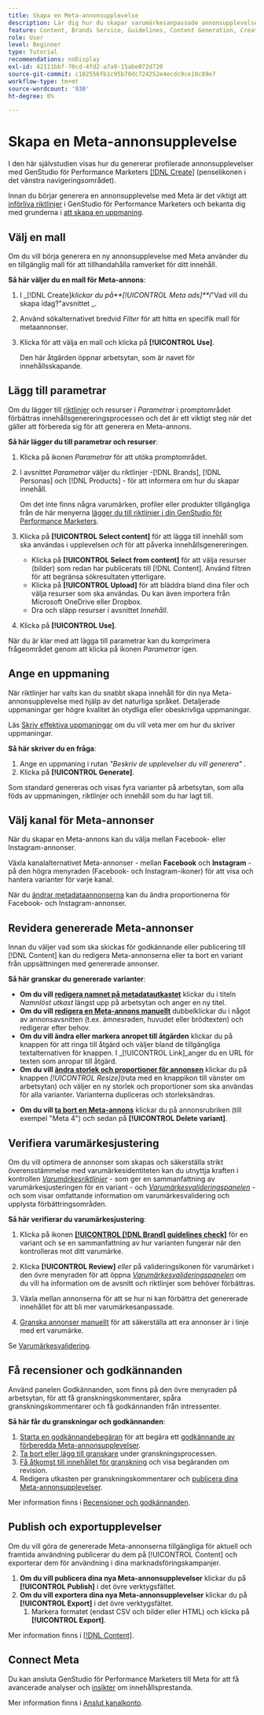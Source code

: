 ```yaml
---
title: Skapa en Meta-annonsupplevelse
description: Lär dig hur du skapar varumärkesanpassade annonsupplevelser i Meta - för Facebook eller Instagram - med Adobe GenStudio för Performance Marketers.
feature: Content, Brands Service, Guidelines, Content Generation, Create, Experiences, Variant Generation
role: User
level: Beginner
type: Tutorial
recommendations: noDisplay
exl-id: 42111bbf-70cd-4fd2-a7a9-15abe072d720
source-git-commit: c102556fb1c95b70dc724252e4ecdc9ce10c89e7
workflow-type: tm+mt
source-wordcount: '930'
ht-degree: 0%

---
```


# Skapa en Meta-annonsupplevelse

I den här självstudien visas hur du genererar profilerade annonsupplevelser med GenStudio för Performance Marketers [[!DNL Create]](/help/user-guide/create/overview.md) (penselikonen i det vänstra navigeringsområdet).

Innan du börjar generera en annonsupplevelse med Meta är det viktigt att [införliva riktlinjer](/help/user-guide/guidelines/add-guidelines.md) i GenStudio för Performance Marketers och bekanta dig med grunderna i [att skapa en uppmaning](/help/user-guide/effective-prompts.md).

## Välj en mall

Om du vill börja generera en ny annonsupplevelse med Meta använder du en tillgänglig mall för att tillhandahålla ramverket för ditt innehåll.

**Så här väljer du en mall för Meta-annons**:

1. I _[!DNL Create]_klickar du på&#x200B;**[!UICONTROL Meta ads]**i_&quot;Vad vill du skapa idag?&quot;avsnittet _.
1. Använd sökalternativet bredvid _Filter_ för att hitta en specifik mall för metaannonser.
1. Klicka för att välja en mall och klicka på **[!UICONTROL Use]**.

   Den här åtgärden öppnar arbetsytan, som är navet för innehållsskapande.

## Lägg till parametrar

Om du lägger till [riktlinjer](/help/user-guide/guidelines/overview.md) och resurser i _Parametrar_ i promptområdet förbättras innehållsgenereringsprocessen och det är ett viktigt steg när det gäller att förbereda sig för att generera en Meta-annons.

**Så här lägger du till parametrar och resurser**:

1. Klicka på ikonen _Parametrar_ för att utöka promptområdet.
1. I avsnittet _Parametrar_ väljer du riktlinjer -[!DNL Brands], [!DNL Personas] och [!DNL Products] - för att informera om hur du skapar innehåll.

   Om det inte finns några varumärken, profiler eller produkter tillgängliga från de här menyerna [lägger du till riktlinjer i din GenStudio för Performance Marketers](/help/user-guide/guidelines/add-guidelines.md).

1. Klicka på **[!UICONTROL Select content]** för att lägga till innehåll som ska användas i upplevelsen *och* för att påverka innehållsgenereringen.
   * Klicka på **[!UICONTROL Select from content]** för att välja resurser (bilder) som redan har publicerats till [!DNL Content]. Använd filtren för att begränsa sökresultaten ytterligare.
   * Klicka på **[!UICONTROL Upload]** för att bläddra bland dina filer och välja resurser som ska användas. Du kan även importera från Microsoft OneDrive eller Dropbox.
   * Dra och släpp resurser i avsnittet _Innehåll_.
1. Klicka på **[!UICONTROL Use]**.

När du är klar med att lägga till parametrar kan du komprimera frågeområdet genom att klicka på ikonen _Parametrar_ igen.

## Ange en uppmaning

När riktlinjer har valts kan du snabbt skapa innehåll för din nya Meta-annonsupplevelse med hjälp av det naturliga språket. Detaljerade uppmaningar ger högre kvalitet än otydliga eller obeskrivliga uppmaningar.

Läs [Skriv effektiva uppmaningar](/help/user-guide/effective-prompts.md) om du vill veta mer om hur du skriver uppmaningar.

**Så här skriver du en fråga**:

1. Ange en uppmaning i rutan _&quot;Beskriv de upplevelser du vill generera&quot;_ .
1. Klicka på **[!UICONTROL Generate]**.

Som standard genereras och visas fyra varianter på arbetsytan, som alla föds av uppmaningen, riktlinjer och innehåll som du har lagt till.

## Välj kanal för Meta-annonser

När du skapar en Meta-annons kan du välja mellan Facebook- eller Instagram-annonser.

Växla kanalalternativet Meta-annonser - mellan **Facebook** och **Instagram** - på den högra menyraden (Facebook- och Instagram-ikoner) för att visa och hantera varianter för varje kanal.

När du [ändrar metadataannonserna](#revise-generated-meta-ads) kan du ändra proportionerna för Facebook- och Instagram-annonser.

## Revidera genererade Meta-annonser

Innan du väljer vad som ska skickas för godkännande eller publicering till [!DNL Content] kan du redigera Meta-annonserna eller ta bort en variant från uppsättningen med genererade annonser.

**Så här granskar du genererade varianter**:

* **Om du vill [redigera namnet på metadatautkastet](/help/user-guide/create/manage-variants.md#change-draft-name)** klickar du i titeln _Namnlöst utkast_ längst upp på arbetsytan och anger en ny titel.
* **Om du vill [redigera en Meta-annons manuellt](/help/user-guide/create/manage-variants.md#manually-edit-text)** dubbelklickar du i något av annonsavsnitten (t.ex. ämnesraden, huvudet eller brödtexten) och redigerar efter behov.
* **Om du vill ändra eller markera anropet till åtgärden** klickar du på knappen för att ringa till åtgärd och väljer bland de tillgängliga textalternativen för knappen. I _[!UICONTROL Link]_anger du en URL för texten som anropar till åtgärd.
* **Om du vill [ändra storlek och proportioner för annonsen](/help/user-guide/create/manage-variants.md#change-aspect-ratio)** klickar du på knappen _[!UICONTROL Resize]_(ruta med en knappikon till vänster om arbetsytan) och väljer en ny storlek och proportioner som ska användas för alla varianter. Varianterna dupliceras och storleksändras.
<!-- * **To [regenerate a section of a variant](/help/user-guide/create/manage-variants.md#re-generate-sections)**, click an editable text field and use the _[!UICONTROL Suggested edits]_ options or enter a new prompt and click **[!UICONTROL Generate]**.
* **To [crop or reposition images](/help/user-guide/create/manage-variants.md#crop-assets)**, hover over an image, click **[!UICONTROL Apply Crop]**, and adjust the image size and placement. -->
* **Om du vill [ta bort en Meta-annons](/help/user-guide/create/manage-variants.md#delete-variant)** klickar du på annonsrubriken (till exempel &quot;Meta 4&quot;) och sedan på **[!UICONTROL Delete variant]**.

## Verifiera varumärkesjustering

Om du vill optimera de annonser som skapas och säkerställa strikt överensstämmelse med varumärkesidentiteten kan du utnyttja kraften i kontrollen [_Varumärkesriktlinjer_](/help/user-guide/guidelines/brand-validation.md#brand-guidelines-check) - som ger en sammanfattning av varumärkesjusteringen för en variant - och [_Varumärkesvalideringspanelen_](/help/user-guide/guidelines/brand-validation.md#brand-validation-panel) - och som visar omfattande information om varumärkesvalidering och upplysta förbättringsområden.

**Så här verifierar du varumärkesjustering**:

1. Klicka på ikonen [**[!UICONTROL [!DNL Brand] guidelines check]**](/help/user-guide/guidelines/brand-validation.md#brand-guidelines-check) för en variant och se en sammanfattning av hur varianten fungerar när den kontrolleras mot ditt varumärke.
1. Klicka **[!UICONTROL Review]** _eller_ på valideringsikonen för varumärket i den övre menyraden för att öppna [_Varumärkesvalideringspanelen_](/help/user-guide/guidelines/brand-validation.md#brand-validation-panel) om du vill ha information om de avsnitt och riktlinjer som behöver förbättras.

1. Växla mellan annonserna för att se hur ni kan förbättra det genererade innehållet för att bli mer varumärkesanpassade.
1. [Granska annonser manuellt](#revise-generated-meta-ads) för att säkerställa att era annonser är i linje med ert varumärke.

Se [Varumärkesvalidering](/help/user-guide/guidelines/brand-validation.md).

## Få recensioner och godkännanden

Använd panelen Godkännanden, som finns på den övre menyraden på arbetsytan, för att få granskningskommentarer, spåra granskningskommentarer och få godkännanden från intressenter.

**Så här får du granskningar och godkännanden**:

1. [Starta en godkännandebegäran](/help/user-guide/approvals/request-review.md) för att begära ett [godkännande av förberedda Meta-annonsupplevelser](/help/user-guide/approvals/approve-content.md).
1. [Ta bort eller lägg till granskare](/help/user-guide/approvals/review-and-edit.md#manage-approvals) under granskningsprocessen.
1. [Få åtkomst till innehållet för granskning](/help/user-guide/approvals/review-and-edit.md#access-content-for-review) och visa begäranden om revision.
1. Redigera utkasten per granskningskommentarer och [publicera dina Meta-annonsupplevelser](#publish-and-export-experience).

Mer information finns i [Recensioner och godkännanden](/help/user-guide/approvals/overview.md).

## Publish och exportupplevelser

Om du vill göra de genererade Meta-annonserna tillgängliga för aktuell och framtida användning publicerar du dem på [!UICONTROL Content] och exporterar dem för användning i dina marknadsföringskampanjer.

1. **Om du vill publicera dina nya Meta-annonsupplevelser** klickar du på **[!UICONTROL Publish]** i det övre verktygsfältet.
1. **Om du vill exportera dina nya Meta-annonsupplevelser** klickar du på **[!UICONTROL Export]** i det övre verktygsfältet.
   1. Markera formatet (endast CSV och bilder eller HTML) och klicka på **[!UICONTROL Export]**.

Mer information finns i [[!DNL Content]](/help/user-guide/content/overview.md#search-and-find-approved-content).

## Connect Meta

Du kan ansluta GenStudio för Performance Marketers till Meta för att få avancerade analyser och [insikter](/help/user-guide/insights/overview.md) om innehållsprestanda.

Mer information finns i [Anslut kanalkonto](/help/user-guide/insights/connect-channel.md).
